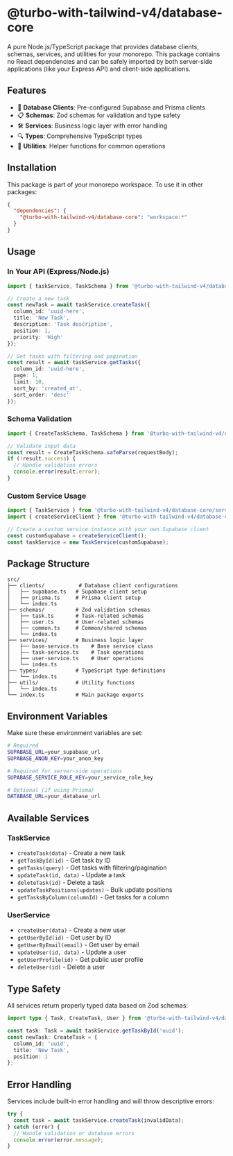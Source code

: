 # @turbo-with-tailwind-v4/database-core

A pure Node.js/TypeScript package that provides database clients, schemas, services, and utilities for your monorepo. This package contains no React dependencies and can be safely imported by both server-side applications (like your Express API) and client-side applications.

## Features

- 🔧 **Database Clients**: Pre-configured Supabase and Prisma clients
- 📋 **Schemas**: Zod schemas for validation and type safety
- 🛠️ **Services**: Business logic layer with error handling
- 🔍 **Types**: Comprehensive TypeScript types
- 🚀 **Utilities**: Helper functions for common operations

## Installation

This package is part of your monorepo workspace. To use it in other packages:

```json
{
  "dependencies": {
    "@turbo-with-tailwind-v4/database-core": "workspace:*"
  }
}
```

## Usage

### In Your API (Express/Node.js)

```typescript
import { taskService, TaskSchema } from '@turbo-with-tailwind-v4/database-core';

// Create a new task
const newTask = await taskService.createTask({
  column_id: 'uuid-here',
  title: 'New Task',
  description: 'Task description',
  position: 1,
  priority: 'High'
});

// Get tasks with filtering and pagination
const result = await taskService.getTasks({
  column_id: 'uuid-here',
  page: 1,
  limit: 10,
  sort_by: 'created_at',
  sort_order: 'desc'
});
```

### Schema Validation

```typescript
import { CreateTaskSchema, TaskSchema } from '@turbo-with-tailwind-v4/database-core/schemas';

// Validate input data
const result = CreateTaskSchema.safeParse(requestBody);
if (!result.success) {
  // Handle validation errors
  console.error(result.error);
}
```

### Custom Service Usage

```typescript
import { TaskService } from '@turbo-with-tailwind-v4/database-core/services';
import { createServiceClient } from '@turbo-with-tailwind-v4/database-core/clients';

// Create a custom service instance with your own Supabase client
const customSupabase = createServiceClient();
const taskService = new TaskService(customSupabase);
```

## Package Structure

```
src/
├── clients/           # Database client configurations
│   ├── supabase.ts   # Supabase client setup
│   ├── prisma.ts     # Prisma client setup
│   └── index.ts
├── schemas/          # Zod validation schemas
│   ├── task.ts       # Task-related schemas
│   ├── user.ts       # User-related schemas
│   ├── common.ts     # Common/shared schemas
│   └── index.ts
├── services/         # Business logic layer
│   ├── base-service.ts    # Base service class
│   ├── task-service.ts    # Task operations
│   ├── user-service.ts    # User operations
│   └── index.ts
├── types/            # TypeScript type definitions
│   └── index.ts
├── utils/            # Utility functions
│   └── index.ts
└── index.ts          # Main package exports
```

## Environment Variables

Make sure these environment variables are set:

```bash
# Required
SUPABASE_URL=your_supabase_url
SUPABASE_ANON_KEY=your_anon_key

# Required for server-side operations
SUPABASE_SERVICE_ROLE_KEY=your_service_role_key

# Optional (if using Prisma)
DATABASE_URL=your_database_url
```

## Available Services

### TaskService

- `createTask(data)` - Create a new task
- `getTaskById(id)` - Get task by ID
- `getTasks(query)` - Get tasks with filtering/pagination
- `updateTask(id, data)` - Update a task
- `deleteTask(id)` - Delete a task
- `updateTaskPositions(updates)` - Bulk update positions
- `getTasksByColumn(columnId)` - Get tasks for a column

### UserService

- `createUser(data)` - Create a new user
- `getUserById(id)` - Get user by ID
- `getUserByEmail(email)` - Get user by email
- `updateUser(id, data)` - Update a user
- `getUserProfile(id)` - Get public user profile
- `deleteUser(id)` - Delete a user

## Type Safety

All services return properly typed data based on Zod schemas:

```typescript
import type { Task, CreateTask, User } from '@turbo-with-tailwind-v4/database-core';

const task: Task = await taskService.getTaskById('uuid');
const newTask: CreateTask = {
  column_id: 'uuid',
  title: 'New Task',
  position: 1
};
```

## Error Handling

Services include built-in error handling and will throw descriptive errors:

```typescript
try {
  const task = await taskService.createTask(invalidData);
} catch (error) {
  // Handle validation or database errors
  console.error(error.message);
}
```